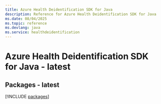 ```yaml
---
title: Azure Health Deidentification SDK for Java
description: Reference for Azure Health Deidentification SDK for Java
ms.date: 08/04/2025
ms.topic: reference
ms.devlang: java
ms.service: healthdeidentification
---
```

# Azure Health Deidentification SDK for Java - latest
## Packages - latest
[!INCLUDE [packages](health-deidentification-index.md)]